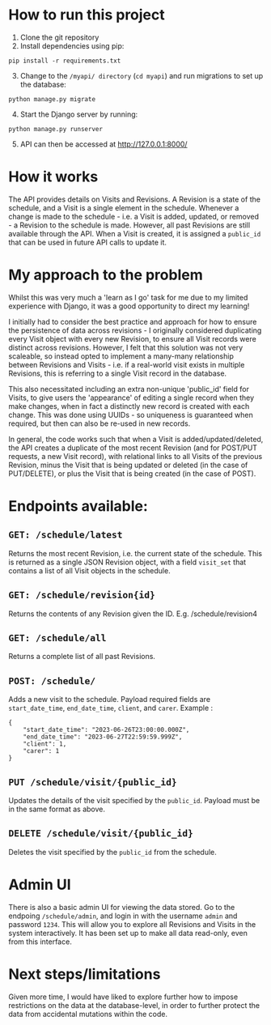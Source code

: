 # How to run this project
1. Clone the git repository
2. Install dependencies using pip:
```
pip install -r requirements.txt
```
3. Change to the `/myapi/ directory` (`cd myapi`) and run migrations to set up the database:
```
python manage.py migrate
```
4. Start the Django server by running:
```
python manage.py runserver
```
5. API can then be accessed at http://127.0.0.1:8000/

# How it works
The API provides details on Visits and Revisions. A Revision is a state of the schedule, and a Visit is a single element in the schedule. Whenever a change is made to the schedule - i.e. a Visit is added, updated, or removed - a Revision to the schedule is made. However, all past Revisions are still available through the API.
When a Visit is created, it is assigned a `public_id` that can be used in future API calls to update it.

# My approach to the problem
Whilst this was very much a 'learn as I go' task for me due to my limited experience with Django, it was a good opportunity to direct my learning!

I initially had to consider the best practice and approach for how to ensure the persistence of data across revisions - I originally considered duplicating every Visit object with every new Revision, to ensure all Visit records were distinct across revisions. However, I felt that this solution was not very scaleable, so instead opted to implement a many-many relationship between Revisions and Visits - i.e. if a real-world visit exists in multiple Revisions, this is referring to a single Visit record in the database.

This also necessitated including an extra non-unique 'public_id' field for Visits, to give users the 'appearance' of editing a single record when they make changes, when in fact a distinctly new record is created with each change. This was done using UUIDs - so uniqueness is guaranteed when required, but then can also be re-used in new records.

In general, the code works such that when a Visit is added/updated/deleted, the API creates a duplicate of the most recent Revision (and for POST/PUT requests, a new Visit record), with relational links to all Visits of the previous Revision, minus the Visit that is being updated or deleted (in the case of PUT/DELETE), or plus the Visit that is being created (in the case of POST).


# Endpoints available:
## `GET: /schedule/latest`
Returns the most recent Revision, i.e. the current state of the schedule. This is returned as a single JSON Revision object, with a field `visit_set` that contains a list of all Visit objects in the schedule.

## `GET: /schedule/revision{id}`
Returns the contents of any Revision given the ID.
E.g. /schedule/revision4

## `GET: /schedule/all`
Returns a complete list of all past Revisions.

## `POST: /schedule/`
Adds a new visit to the schedule. Payload required fields are `start_date_time`, `end_date_time`, `client`, and `carer`. Example :
```
{
    "start_date_time": "2023-06-26T23:00:00.000Z",
    "end_date_time": "2023-06-27T22:59:59.999Z",
    "client": 1,
    "carer": 1
}
```

## `PUT /schedule/visit/{public_id}`
Updates the details of the visit specified by the `public_id`. Payload must be in the same format as above.

## `DELETE /schedule/visit/{public_id}`
Deletes the visit specified by the `public_id` from the schedule.


# Admin UI
There is also a basic admin UI for viewing the data stored. Go to the endpoing `/schedule/admin`, and login in with the username `admin` and password `1234`. This will allow you to explore all Revisions and Visits in the system interactively. It has been set up to make all data read-only, even from this interface.


# Next steps/limitations
Given more time, I would have liked to explore further how to impose restrictions on the data at the database-level, in order to further protect the data from accidental mutations within the code.